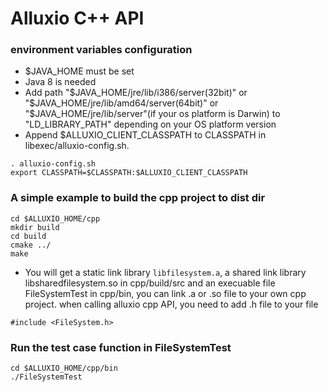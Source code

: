 # Alluxio C++ API

### environment variables configuration
- $JAVA_HOME must be set
- Java 8 is needed
- Add path "$JAVA_HOME/jre/lib/i386/server(32bit)" or "$JAVA_HOME/jre/lib/amd64/server(64bit)"
or "$JAVA_HOME/jre/lib/server"(if your os platform is Darwin) to "LD_LIBRARY_PATH" 
depending on your OS platform version
-  Append $ALLUXIO_CLIENT_CLASSPATH to CLASSPATH in libexec/alluxio-config.sh.
```
. alluxio-config.sh
export CLASSPATH=$CLASSPATH:$ALLUXIO_CLIENT_CLASSPATH
```

### A simple example to build the cpp project to dist dir
```
cd $ALLUXIO_HOME/cpp
mkdir build
cd build
cmake ../
make
```
- You will get a static link library `libfilesystem.a`, a shared link library 
libsharedfilesystem.so in cpp/build/src and an execuable file FileSystemTest in
cpp/bin, you can link .a or .so file to your own cpp project. when calling 
alluxio cpp API, you need to add .h file to your file
```
#include <FileSystem.h>
```

### Run the test case function in FileSystemTest
```
cd $ALLUXIO_HOME/cpp/bin
./FileSystemTest
```